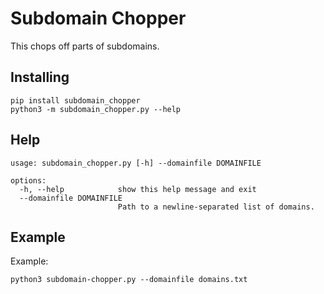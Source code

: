 # Subdomain Chopper

This chops off parts of subdomains.

## Installing

    pip install subdomain_chopper
    python3 -m subdomain_chopper.py --help

## Help

```
usage: subdomain_chopper.py [-h] --domainfile DOMAINFILE

options:
  -h, --help            show this help message and exit
  --domainfile DOMAINFILE
                        Path to a newline-separated list of domains.
```

## Example

Example:

    python3 subdomain-chopper.py --domainfile domains.txt
